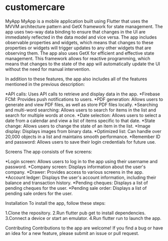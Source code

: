 # customercare

 MyApp
 MyApp is a mobile application built using Flutter that uses the MVVM architecture pattern and GetX framework for state management.
 The app uses two-way data binding to ensure that changes in the UI are immediately reflected in the data model and vice versa.
 The app includes observable properties and widgets, 
 which means that changes to these properties or widgets will trigger updates to any other widgets that are observing them.
 The app also uses GetX for efficient and effective state management. This framework allows for reactive programming, 
 which means that changes to the state of the app will automatically update the UI without the need for manual intervention.


 In addition to these features, the app also includes all of the features mentioned in the previous description:

 *API calls: Uses API calls to retrieve and display data in the app.
 *Firebase FCM: Provides push notifications to users.
 *PDF generation: Allows users to generate and view PDF files, as well as store PDF files locally.
 *Searching and multi-word searching: Allows users to search for items in the list and search for multiple words at once.
 *Date selection: Allows users to select a date from a calendar and view a list of items specific to that date.
 *State change: Allows users to change the state of an item in the list.
 *Image display: Displays images from binary data.
 *Optimized list: Can handle over 20,000 objects in a list and maintains smooth performance.
 *Remember ID and password: Allows users to save their login credentials for future use.


 Screens
 The app consists of five screens:

 *Login screen: Allows users to log in to the app using their username and password.
 *Company screen: Displays information about the user's company.
 *Drawer: Provides access to various screens in the app.
 *Account ledger: Displays the user's account information, including their balance and transaction history.
 *Pending cheques: Displays a list of pending cheques for the user.
 *Pending sale order: Displays a list of pending sale orders for the user.

 Installation
 To install the app, follow these steps:

 1.Clone the repository.
 2.Run flutter pub get to install dependencies.
 3.Connect a device or start an emulator.
 4.Run flutter run to launch the app. 

 Contributing
 Contributions to the app are welcome!
 If you find a bug or have an idea for a new feature, please submit an issue or pull request.
